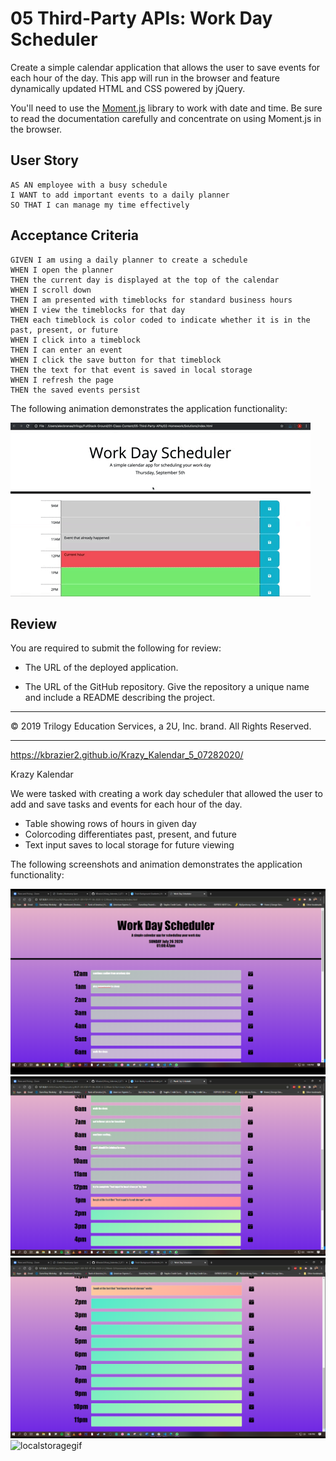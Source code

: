 # 05 Third-Party APIs: Work Day Scheduler

Create a simple calendar application that allows the user to save events for each hour of the day. This app will run in the browser and feature dynamically updated HTML and CSS powered by jQuery.

You'll need to use the [Moment.js](https://momentjs.com/) library to work with date and time. Be sure to read the documentation carefully and concentrate on using Moment.js in the browser.

## User Story

```
AS AN employee with a busy schedule
I WANT to add important events to a daily planner
SO THAT I can manage my time effectively
```

## Acceptance Criteria

```
GIVEN I am using a daily planner to create a schedule
WHEN I open the planner
THEN the current day is displayed at the top of the calendar
WHEN I scroll down
THEN I am presented with timeblocks for standard business hours
WHEN I view the timeblocks for that day
THEN each timeblock is color coded to indicate whether it is in the past, present, or future
WHEN I click into a timeblock
THEN I can enter an event
WHEN I click the save button for that timeblock
THEN the text for that event is saved in local storage
WHEN I refresh the page
THEN the saved events persist
```

The following animation demonstrates the application functionality:

![day planner demo](./Assets/05-third-party-apis-homework-demo.gif)

## Review

You are required to submit the following for review:

* The URL of the deployed application.

* The URL of the GitHub repository. Give the repository a unique name and include a README describing the project.

- - -
© 2019 Trilogy Education Services, a 2U, Inc. brand. All Rights Reserved.


------------------------------------------------------------

https://kbrazier2.github.io/Krazy_Kalendar_5_07282020/

Krazy Kalendar

We were tasked with creating a work day scheduler that allowed the user to add and save tasks and events for each hour of the day.

- Table showing rows of hours in given day
- Colorcoding differentiates past, present, and future
- Text input saves to local storage for future viewing

The following screenshots and animation demonstrates the application functionality:

![localstoragegif](2020-07-26.png)
![localstoragegif](2020-07-26_(1).png)
![localstoragegif](2020-07-26_(2).png)
![localstoragegif](Untitled_Jul_26_2020_1_10_PM.gif)


